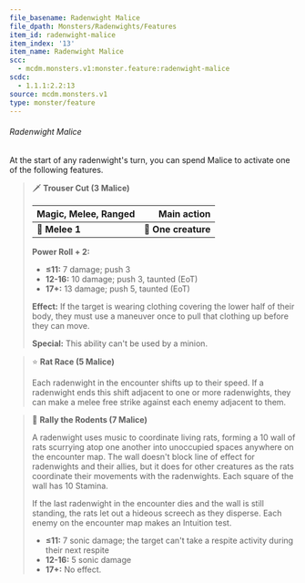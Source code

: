 ```yaml
---
file_basename: Radenwight Malice
file_dpath: Monsters/Radenwights/Features
item_id: radenwight-malice
item_index: '13'
item_name: Radenwight Malice
scc:
  - mcdm.monsters.v1:monster.feature:radenwight-malice
scdc:
  - 1.1.1:2.2:13
source: mcdm.monsters.v1
type: monster/feature
---
```


###### Radenwight Malice

At the start of any radenwight's turn, you can spend Malice to activate one of the following features.

<!-- -->
> 🗡 **Trouser Cut (3 Malice)**
>
> | **Magic, Melee, Ranged** |     **Main action** |
> | ------------------------ | ------------------: |
> | **📏 Melee 1**           | **🎯 One creature** |
>
> **Power Roll + 2:**
>
> - **≤11:** 7 damage; push 3
> - **12-16:** 10 damage; push 3, taunted (EoT)
> - **17+:** 13 damage; push 5, taunted (EoT)
>
> **Effect:** If the target is wearing clothing covering the lower half of their body, they must use a maneuver once to pull that clothing up before they can move.
>
> **Special:** This ability can't be used by a minion.

<!-- -->
> ⭐️ **Rat Race (5 Malice)**
>
> Each radenwight in the encounter shifts up to their speed. If a radenwight ends this shift adjacent to one or more radenwights, they can make a melee free strike against each enemy adjacent to them.

<!-- -->
> 🔳 **Rally the Rodents (7 Malice)**
>
> A radenwight uses music to coordinate living rats, forming a 10 wall of rats scurrying atop one another into unoccupied spaces anywhere on the encounter map. The wall doesn't block line of effect for radenwights and their allies, but it does for other creatures as the rats coordinate their movements with the radenwights. Each square of the wall has 10 Stamina.
>
> If the last radenwight in the encounter dies and the wall is still standing, the rats let out a hideous screech as they disperse. Each enemy on the encounter map makes an Intuition test.
>
> - **≤11:** 7 sonic damage; the target can't take a respite activity during their next respite
> - **12-16:** 5 sonic damage
> - **17+:** No effect.
